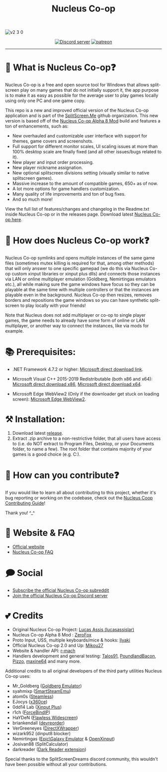 <div align="center">
    <h1 align="center">Nucleus Co-op</h1>
  </br>
</div>

![v2 3 0](https://github.com/user-attachments/assets/db89456a-714a-4bf6-ac78-53c3fa1d023c)



<div align="center">
    <a href="https://discord.gg/QDUt8HpCvr"><img src="https://img.shields.io/discord/142649962839277568.svg?style=for-the-badge" alt="Discord server"/></a>
    <a href="https://patreon.com/nucleus_coop"><img src="https://img.shields.io/badge/sponsor-Patreon-blue?style=for-the-badge" alt="patreon"/></a>
      </br>
</div>

---------------------------------------------------------------------------------------------------------------------------------------------------------

# 🤨 What is Nucleus Co-op❓

Nucleus Co-op is a free and open source tool for Windows that allows split-screen play on many games that do not initially support it, the app purpose is to make it as easy as possible for the average user to play games locally using only one PC and one game copy. 

This repo is a new and improved official version of the Nucleus Co-op application and is part of the [SplitScreen.Me](https://www.splitscreen.me/docs/what-is-splitscreen-me) github organization. This new version is based off of the [Nucleus Co-op Alpha 8 Mod](https://github.com/ZeroFox5866/nucleuscoop) build and features a ton of enhancements, such as:

- New overhauled and customizable user interface with support for themes, game covers and screenshots.
- Full support for different monitor scales, UI scaling issues at more than 100% desktop scale are finally fixed (and all other issues/bugs related to it).
- New player and input order processing.
- New player nickname assignation.
- New optional splitscreen divisions setting (visually similar to native splitscreen games).
- Massive increase to the amount of compatible games, 650+ as of now.
- A lot more options for game handlers customization.
- Many quality of life improvements and ton of bug fixes.
- And so much more!

View the full list of features/changes and changelog in the Readme.txt inside Nucleus Co-op or in the releases page. Download latest [Nucleus Co-op here](https://github.com/SplitScreen-Me/splitscreenme-nucleus/releases). 

# :thinking: How does Nucleus Co-op work❓
Nucleus Co-op symlinks and opens multiple instances of the same game files (sometimes mutex killing is required for that, among other methods) that will only answer to one specific gamepad (we do this via Nucleus Co-op custom xinput libraries or xinput plus dlls) and connects those instances via LAN or online multiplayer emulation (Goldberg, Nemirtingas emulators etc.), all while making sure the game windows have focus so they can be playable at the same time with multiple controllers or that the instances are playable even in the background. Nucleus Co-op then resizes, removes borders and repositions the game windows so you can have synthetic split-screen to play locally with your friends!

Note that Nucleus does not add multiplayer or co-op to single player games, the game needs to already have some form of online or LAN multiplayer, or another way to connect the instances, like via mods for example.


# 📚 Prerequisites:

- .NET Framework 4.7.2 or higher: [Microsoft direct download link](https://dotnet.microsoft.com/en-us/download/dotnet-framework/thank-you/net472-web-installer).
  
- Microsoft Visual C++ 2015-2019 Redistributable (both x86 and x64): [Microsoft direct download x86](https://aka.ms/vs/17/release/vc_redist.x86.exe), [Microsoft direct download x64](https://aka.ms/vs/17/release/vc_redist.x64.exe).

- Microsoft Edge WebView2 (Only if the downloader get stuck on loading screen): [Microsoft Edge WebView2](https://developer.microsoft.com/en-us/microsoft-edge/webview2/consumer/?form=MA13LH ).


# ⚒ Installation:
1. Download latest [release](https://github.com/SplitScreen-Me/splitscreenme-nucleus/releases). 
2. Extract .zip archive to a non-restrictive folder, that all users have access to (i.e. do NOT extract to Program Files, Desktop, or your Documents folder, to name a few). The root folder that contains majority of your games is a good choice (e.g. C:\).


# 🤝 How can you contribute❓
If you would like to learn all about contributing to this project, whether it's bug reporting or working on the codebase, check out the [Nucleus Coop Contributing Guide](CONTRIBUTING.md)!

Thank you! ^_^

# 🔎 Website & FAQ

- [Official website](https://www.splitscreen.me/docs/what-is-splitscreen-me/)
- [Nucleus Co-op FAQ](https://www.splitscreen.me/docs/faq)
  
#  🗩 Social

- [Subscribe the official Nucleus Co-op subreddit](https://www.reddit.com/r/nucleuscoop/ )
- [Join the official Nucleus Co-op Discord server](https://discord.gg/QDUt8HpCvr)

# 💕 Credits
- Original Nucleus Co-op Project: [Lucas Assis (lucasassislar)](https://github.com/lucasassislar)  
- Nucleus Co-op Alpha 8 Mod : [ZeroFox](https://github.com/ZeroFox5866)  
- Proto Input, USS, multiple keyboards/mice & hooks: [Ilyaki](https://github.com/Ilyaki)  
- Official Nucleus Co-op 2.0 and Up: [Mikou27](https://github.com/Mikou27) 
- Website & handler API: [r-mach](https://github.com/r-mach)  
- Handlers development and general testing: [Talos91](https://github.com/Talos910), [PoundlandBacon](https://github.com/orgs/SplitScreen-Me/people/PoundlandBacon), [Pizzo](https://github.com/orgs/SplitScreen-Me/people/Bizzo499), [maxine64](https://github.com/orgs/SplitScreen-Me/people/Maxine202) and many more.
  
Additional credits to all original developers of the third party utilities Nucleus Co-op uses:
- Mr_Goldberg ([Goldberg Emulator](https://gitlab.com/Mr_Goldberg/goldberg_emulator))
- syahmixp ([SmartSteamEmu](https://github.com/MAXBURAOT/SmartSteamEmu))
- atom0s ([Steamless](https://github.com/atom0s/Steamless))
- EJocys ([x360ce](https://github.com/x360ce/x360ce))
- 0dd14 Lab ([Xinput Plus](https://sites.google.com/site/0dd14lab/xinput-plus))
- r1ch ([ForceBindIP](https://r1ch.net/projects/forcebindip))
- HaYDeN ([Flawless Widescreen](https://www.flawlesswidescreen.org/))
- briankendall ([devreorder](https://github.com/briankendall/devreorder))
- VerGreeneyes ([DirectXWrapper](https://community.pcgamingwiki.com/files/file/87-the-bards-tale-2005-windowed-mode/))
- wizark952 (dinput8 blocker)
- Nemirtingas ([Epic\Galaxy Emulator](https://gitlab.com/Nemirtingas) & [OpenXinput](https://github.com/Nemirtingas/OpenXinput))
- Josivan88 (SplitCalculator)
- darkreader ([Dark Reader extension](https://github.com/darkreader/darkreader?tab=readme-ov-file)) 
  
Special thanks to the SplitScreenDreams discord community, this wouldn't have been possible without all your contributions.

